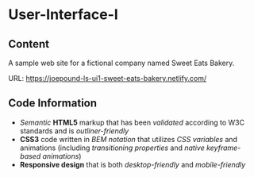 # User-Interface-I

## Content

A sample web site for a fictional company named Sweet Eats Bakery.

URL: https://joepound-ls-ui1-sweet-eats-bakery.netlify.com/

## Code Information

* _Semantic_ **HTML5** markup that has been _validated_ according to W3C standards and is _outliner-friendly_
* **CSS3** code written in _BEM notation_  that utilizes _CSS variables_ and animations (including _transitioning properties_ and  _native keyframe-based animations_)
* **Responsive design** that is both _desktop-friendly_ and _mobile-friendly_